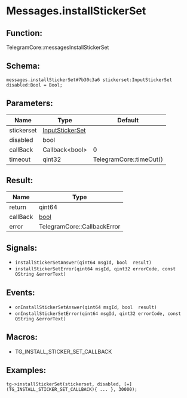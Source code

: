 # Messages.installStickerSet

## Function:

TelegramCore::messagesInstallStickerSet

## Schema:

`messages.installStickerSet#7b30c3a6 stickerset:InputStickerSet disabled:Bool = Bool;`
## Parameters:

|Name|Type|Default|
|----|----|-------|
|stickerset|[InputStickerSet](../../types/inputstickerset.md)||
|disabled|bool||
|callBack|Callback<bool\>|0|
|timeout|qint32|TelegramCore::timeOut()|

## Result:

|Name|Type|
|----|----|
|return|qint64|
|callBack|[bool](../../types/bool.md)|
|error|TelegramCore::CallbackError|

## Signals:

* `installStickerSetAnswer(qint64 msgId, bool  result)`
* `installStickerSetError(qint64 msgId, qint32 errorCode, const QString &errorText)`

## Events:

* `onInstallStickerSetAnswer(qint64 msgId, bool  result)`
* `onInstallStickerSetError(qint64 msgId, qint32 errorCode, const QString &errorText)`

## Macros:

* TG_INSTALL_STICKER_SET_CALLBACK

## Examples:

`tg->installStickerSet(stickerset, disabled, [=](TG_INSTALL_STICKER_SET_CALLBACK){
    ...
}, 30000);`
